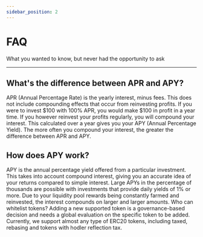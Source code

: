 ```yaml
---
sidebar_position: 2
---
```


# FAQ
What you wanted to know, but never had the opportunity to ask

---

## What's the difference between APR and APY?
APR (Annual Percentage Rate) is the yearly interest, minus fees. This does not include compounding effects that occur from reinvesting profits. If you were to invest $100 with 100% APR, you would make $100 in profit in a year time.
If you however reinvest your profits regularly, you will compound your interest. This calculated over a year gives you your APY (Annual Percentage Yield). The more often you compound your interest, the greater the difference between APR and APY.

## How does APY work?
APY is the annual percentage yield offered from a particular investment. This takes into account compound interest, giving you an accurate idea of your returns compared to simple interest.
Large APYs in the percentage of thousands are possible with investments that provide daily yields of 1% or more. Due to your liquidity pool rewards being constantly farmed and reinvested, the interest compounds on larger and larger amounts.
Who can whitelist tokens?
Adding a new supported token is a governance-based decision and needs a global evaluation on the specific token to be added. Currently, we support almost any type of ERC20 tokens, including taxed, rebasing and tokens with hodler reflection tax.